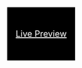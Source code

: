 # crudpython

<a style="padding:50px 20px;color:white;background:black;font-size:20px;" href="http://flaskapptodo.herokuapp.com">Live Preview</a>

